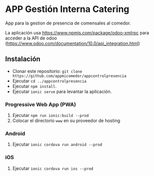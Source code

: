 # APP Gestión Interna Catering

App para la gestion de presencia de comensales al comedor.

La aplicación usa https://www.npmjs.com/package/odoo-xmlrpc para acceder a la API de odoo (https://www.odoo.com/documentation/10.0/api_integration.html)


## Instalación

* Clonar este repositorio: `git clone https://github.com/appmicomedor/appcontrolpresencia`
* Ejecutar `cd ../appcontrolpresencia`
* Ejecutar `npm install`.
* Ejecutar `ionic serve` para levantar la aplicación.

### Progressive Web App (PWA)

1. Ejecutar `npm run ionic:build --prod`
2. Colocar el directorio  `www` en su proveedor de hosting

### Android

1. Ejecutar `ionic cordova run android --prod`

### iOS

1. Ejecutar `ionic cordova run ios --prod`
